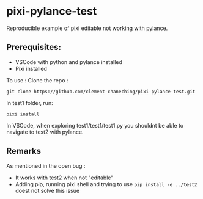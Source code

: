 # pixi-pylance-test

Reproducible example of pixi editable not working with pylance.

## Prerequisites:

- VSCode with python and pylance installed
- Pixi installed


To use :
Clone the repo :
```
git clone https://github.com/clement-chaneching/pixi-pylance-test.git
```

In test1 folder, run:
```
pixi install
```

In VSCode, when exploring test1/test1/test1.py you shouldnt be able to navigate to test2 with pylance.

## Remarks

As mentioned in the open bug : 
- It works with test2 when not "editable"
- Adding pip, running pixi shell and trying to use `pip install -e ../test2` doest not solve this issue 